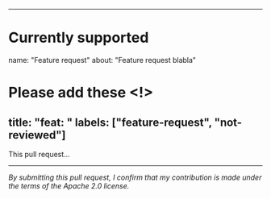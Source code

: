 <!--
Thank you for making a submission to the *aws-doc-sdk-examples* repository. Briefly tell us what you intend to change with this PR.
Format the PR _title_ like this: <Language>: <what you did in> <AWS service>
In the PR _body_, you can describe your changes in more detail. If the title is descriptive enough, however, you can delete the body.
-->

---
# Currently supported
name: "Feature request"
about: "Feature request blabla"
# Please add these <!>
title: "feat: "
labels: ["feature-request", "not-reviewed"]
---

This pull request...


---
_By submitting this pull request, I confirm that my contribution is made under the terms of the Apache 2.0 license._
